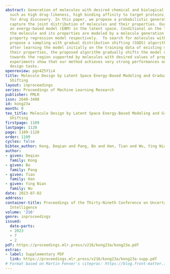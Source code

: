 ```yaml
---
abstract: Generation of molecules with desired chemical and biological properties
  such as high drug-likeness, high binding affinity to target proteins, is critical
  for drug discovery. In this paper, we propose a probabilistic generative model to
  capture the joint distribution of molecules and their properties. Our model assumes
  an energy-based model (EBM) in the latent space. Conditional on the latent vector,
  the molecule and its properties are modeled by a molecule generation model and a
  property regression model respectively.  To search for molecules with desired properties,  we
  propose a sampling with gradual distribution shifting (SGDS) algorithm, so that
  after learning the model initially on the training data of existing molecules and
  their properties, the proposed algorithm gradually shifts the model distribution
  towards the region supported by molecules with desired values of properties. Our
  experiments show that our method achieves very strong performances on various molecule
  design tasks.
openreview: pqn4Z5Y1i4
title: Molecule Design by Latent Space Energy-Based Modeling and Gradual Distribution
  Shifting
layout: inproceedings
series: Proceedings of Machine Learning Research
publisher: PMLR
issn: 2640-3498
id: kong23a
month: 0
tex_title: Molecule Design by Latent Space Energy-Based Modeling and Gradual Distribution
  Shifting
firstpage: 1109
lastpage: 1120
page: 1109-1120
order: 1109
cycles: false
bibtex_author: Kong, Deqian and Pang, Bo and Han, Tian and Wu, Ying Nian
author:
- given: Deqian
  family: Kong
- given: Bo
  family: Pang
- given: Tian
  family: Han
- given: Ying Nian
  family: Wu
date: 2023-07-02
address:
container-title: Proceedings of the Thirty-Nineth Conference on Uncertainty in Artificial
  Intelligence
volume: '216'
genre: inproceedings
issued:
  date-parts:
  - 2023
  - 7
  - 2
pdf: https://proceedings.mlr.press/v216/kong23a/kong23a.pdf
extras:
- label: Supplementary PDF
  link: https://proceedings.mlr.press/v216/kong23a/kong23a-supp.pdf
# Format based on Martin Fenner's citeproc: https://blog.front-matter.io/posts/citeproc-yaml-for-bibliographies/
---
```

